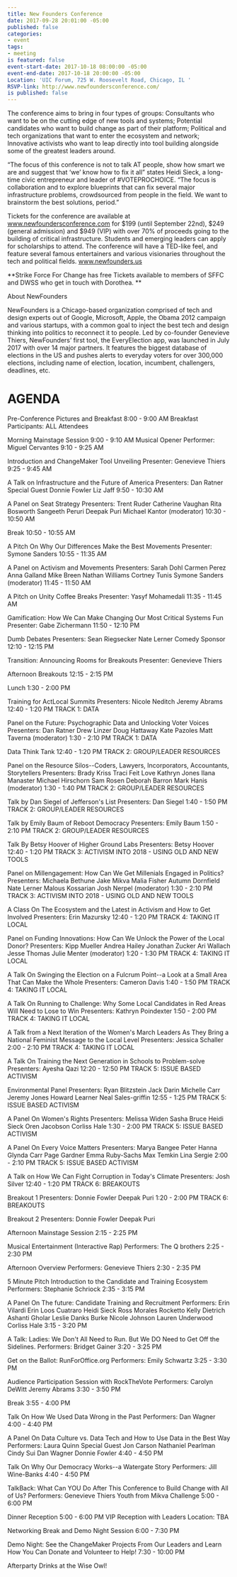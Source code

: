 ```yaml
---
title: New Founders Conference
date: 2017-09-28 20:01:00 -05:00
published: false
categories:
- event
tags:
- meeting
is featured: false
event-start-date: 2017-10-18 08:00:00 -05:00
event-end-date: 2017-10-18 20:00:00 -05:00
Location: 'UIC Forum, 725 W. Roosevelt Road, Chicago, IL '
RSVP-link: http://www.newfoundersconference.com/
is published: false
---
```


The conference aims to bring in four types of groups: Consultants who want to be on the cutting edge of new tools and systems; Potential candidates who want to build change as part of their platform; Political and tech organizations that want to enter the ecosystem and network; Innovative activists who want to leap directly into tool building alongside some of the greatest leaders around.

“The focus of this conference is not to talk AT people, show how smart we are and suggest that ‘we’ know how to fix it all” states Heidi Sieck, a long-time civic entrepreneur and leader of #VOTEPROCHOICE. “The focus is collaboration and to explore blueprints that can fix several major infrastructure problems, crowdsourced from people in the field. We want to brainstorm the best solutions, period.”

Tickets for the conference are available at www.newfoundersconference.com for $199 (until September 22nd), $249 (general admission) and $949 (VIP) with over 70% of proceeds going to the building of critical infrastructure. Students and emerging leaders can apply for scholarships to attend. The conference will have a TED-like feel, and feature several famous entertainers and various visionaries throughout the tech and political fields. www.newfounders.us

**Strike Force For Change has free Tickets available to members of SFFC and DWSS who get in touch with Dorothea. **

About NewFounders

NewFounders is a Chicago-based organization comprised of tech and design experts out of Google, Microsoft, Apple, the Obama 2012 campaign and various startups, with a common goal to inject the best tech and design thinking into politics to reconnect it to people. Led by co-founder Genevieve Thiers, NewFounders’ first tool, the EveryElection app, was launched in July 2017 with over 14 major partners. It features the biggest database of elections in the US and pushes alerts to everyday voters for over 300,000 elections, including name of election, location, incumbent, challengers, deadlines, etc.


# AGENDA   

Pre-Conference Pictures and Breakfast
8:00 - 9:00 AM 
Breakfast
Participants: ALL Attendees

Morning Mainstage Session
9:00 - 9:10 AM 
Musical Opener
Performer: Miguel Cervantes
9:10 - 9:25 AM 

Introduction and ChangeMaker Tool Unveiling
Presenter: Genevieve Thiers
9:25 - 9:45 AM 

A Talk on Infrastructure and the Future of America
Presenters: Dan Ratner Special Guest Donnie Fowler Liz Jaff
9:50 - 10:30 AM 

A Panel on Seat Strategy
Presenters: Trent Ruder Catherine Vaughan Rita Bosworth Sangeeth Peruri Deepak Puri Michael Kantor (moderator)
10:30 - 10:50 AM 

Break
10:50 - 10:55 AM 

A Pitch On Why Our Differences Make the Best Movements
Presenter: Symone Sanders
10:55 - 11:35 AM 

A Panel on Activism and Movements
Presenters: Sarah Dohl Carmen Perez Anna Galland Mike Breen Nathan Williams Cortney Tunis Symone Sanders (moderator)
11:45 - 11:50 AM 

A Pitch on Unity Coffee Breaks
Presenter: Yasyf Mohamedali
11:35 - 11:45 AM 

Gamification: How We Can Make Changing Our Most Critical Systems Fun
Presenter: Gabe Zichermann
11:50 - 12:10 PM 

Dumb Debates
Presenters: Sean Riegsecker Nate Lerner Comedy Sponsor
12:10 - 12:15 PM 

Transition: Announcing Rooms for Breakouts
Presenter: Genevieve Thiers

Afternoon Breakouts
12:15 - 2:15 PM 

Lunch
1:30 - 2:00 PM 

Training for ActLocal Summits
Presenters: Nicole Neditch Jeremy Abrams
12:40 - 1:20 PM
TRACK 1: DATA
 
Panel on the Future: Psychographic Data and Unlocking Voter Voices
Presenters: Dan Ratner Drew Linzer Doug Hattaway Kate Pazoles Matt Taverna (moderator)
1:30 - 2:10 PM
TRACK 1: DATA
 
Data Think Tank
12:40 - 1:20 PM
TRACK 2: GROUP/LEADER RESOURCES
 
Panel on the Resource Silos--Coders, Lawyers, Incorporators, Accountants, Storytellers
Presenters: Brady Kriss Traci Feit Love Kathryn Jones Ilana Manaster Michael Hirschorn Sam Rosen Deborah Barron Mark Hanis (moderator)
1:30 - 1:40 PM
TRACK 2: GROUP/LEADER RESOURCES
 
Talk by Dan Siegel of Jefferson's List
Presenters: Dan Siegel
1:40 - 1:50 PM
TRACK 2: GROUP/LEADER RESOURCES
 
Talk by Emily Baum of Reboot Democracy
Presenters: Emily Baum
1:50 - 2:10 PM
TRACK 2: GROUP/LEADER RESOURCES
 
Talk By Betsy Hoover of Higher Ground Labs
Presenters: Betsy Hoover
12:40 - 1:20 PM
TRACK 3: ACTIVISM INTO 2018 - USING OLD AND NEW TOOLS
 
Panel on Millengagement: How Can We Get Millenials Engaged in Politics?
Presenters: Michaela Bethune Jake Mikva Malia Fisher Autumn Dornfield Nate Lerner Malous Kossarian Josh Nerpel (moderator)
1:30 - 2:10 PM
TRACK 3: ACTIVISM INTO 2018 - USING OLD AND NEW TOOLS
 
A Class On The Ecosystem and the Latest in Activism and How to Get Involved
Presenters: Erin Mazursky
12:40 - 1:20 PM
TRACK 4: TAKING IT LOCAL
 
Panel on Funding Innovations: How Can We Unlock the Power of the Local Donor?
Presenters: Kipp Mueller Andrea Hailey Jonathan Zucker Ari Wallach Jesse Thomas Julie Menter (moderator)
1:20 - 1:30 PM
TRACK 4: TAKING IT LOCAL
 
A Talk On Swinging the Election on a Fulcrum Point--a Look at a Small Area That Can Make the Whole
Presenters: Cameron Davis
1:40 - 1:50 PM
TRACK 4: TAKING IT LOCAL
 
A Talk On Running to Challenge: Why Some Local Candidates in Red Areas Will Need to Lose to Win
Presenters: Kathryn Poindexter
1:50 - 2:00 PM
TRACK 4: TAKING IT LOCAL
 
A Talk from a Next Iteration of the Women's March Leaders As They Bring a National Feminist Message to the Local Level
Presenters: Jessica Schaller
2:00 - 2:10 PM
TRACK 4: TAKING IT LOCAL
 
A Talk On Training the Next Generation in Schools to Problem-solve
Presenters: Ayesha Qazi
12:20 - 12:50 PM
TRACK 5: ISSUE BASED ACTIVISM
 
Environmental Panel
Presenters: Ryan Blitzstein Jack Darin Michelle Carr Jeremy Jones Howard Learner Neal Sales-griffin
12:55 - 1:25 PM
TRACK 5: ISSUE BASED ACTIVISM
 
A Panel On Women's Rights
Presenters: Melissa Widen Sasha Bruce Heidi Sieck Oren Jacobson Corliss Hale
1:30 - 2:00 PM
TRACK 5: ISSUE BASED ACTIVISM
 
A Panel On Every Voice Matters
Presenters: Marya Bangee Peter Hanna Glynda Carr Page Gardner Emma Ruby-Sachs Max Temkin Lina Sergie
2:00 - 2:10 PM
TRACK 5: ISSUE BASED ACTIVISM
 
A Talk on How We Can Fight Corruption in Today's Climate
Presenters: Josh Silver
12:40 - 1:20 PM
TRACK 6: BREAKOUTS
 
Breakout 1
Presenters: Donnie Fowler  Deepak Puri
1:20 - 2:00 PM
TRACK 6: BREAKOUTS
 
Breakout 2
Presenters: Donnie Fowler  Deepak Puri

Afternoon Mainstage Session
2:15 - 2:25 PM 

Musical Entertainment (Interactive Rap)
Performers: The Q brothers
2:25 - 2:30 PM 

Afternoon Overview
Performers: Genevieve Thiers
2:30 - 2:35 PM 

5 Minute Pitch Introduction to the Candidate and Training Ecosystem
Performers: Stephanie Schriock
2:35 - 3:15 PM 

A Panel On The future: Candidate Training and Recruitment
Performers: Erin Vilardi Erin Loos Cuatraro Heidi Sieck Ross Morales Rocketto Kelly Dietrich Ashanti Gholar Leslie Danks Burke Nicole Johnson Lauren Underwood Corliss Hale
3:15 - 3:20 PM 

A Talk: Ladies: We Don't All Need to Run. But We DO Need to Get Off the Sidelines.
Performers: Bridget Gainer
3:20 - 3:25 PM 

Get on the Ballot: RunForOffice.org
Performers: Emily Schwartz
3:25 - 3:30 PM 

Audience Participation Session with RockTheVote
Performers: Carolyn DeWitt Jeremy Abrams
3:30 - 3:50 PM 

Break
3:55 - 4:00 PM 

Talk On How We Used Data Wrong in the Past
Performers: Dan Wagner
4:00 - 4:40 PM 

A Panel On Data Culture vs. Data Tech and How to Use Data in the Best Way
Performers: Laura Quinn Special Guest Jon Carson Nathaniel Pearlman Cindy Sui Dan Wagner Donnie Fowler
4:40 - 4:50 PM 

Talk On Why Our Democracy Works--a Watergate Story
Performers: Jill Wine-Banks
4:40 - 4:50 PM 

TalkBack: What Can YOU Do After This Conference to Build Change with All of Us?
Performers: Genevieve Thiers Youth from Mikva Challenge
5:00 - 6:00 PM 

Dinner Reception
5:00 - 6:00 PM 
VIP Reception with Leaders
Location: TBA

Networking Break and Demo Night Session
6:00 - 7:30 PM 

Demo Night: See the ChangeMaker Projects From Our Leaders and Learn How You Can Donate and Volunteer to Help!
7:30 - 10:00 PM 

Afterparty Drinks at the Wise Owl!
